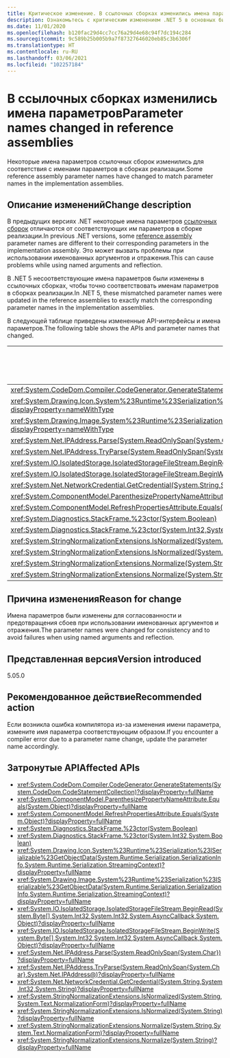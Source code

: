 ```yaml
---
title: Критическое изменение. В ссылочных сборках изменились имена параметров
description: Ознакомьтесь с критическим изменением .NET 5 в основных библиотеках .NET, где некоторые имена параметров ссылочных сборок изменились для соответствия с именами параметров в сборках реализации.
ms.date: 11/01/2020
ms.openlocfilehash: b120fac29d4cc7cc76a29d4e68c94f7dc194c284
ms.sourcegitcommit: 9c589b25b005b9a7f87327646020eb85c3b6306f
ms.translationtype: HT
ms.contentlocale: ru-RU
ms.lasthandoff: 03/06/2021
ms.locfileid: "102257184"
---
```

# <a name="parameter-names-changed-in-reference-assemblies"></a><span data-ttu-id="9afd9-103">В ссылочных сборках изменились имена параметров</span><span class="sxs-lookup"><span data-stu-id="9afd9-103">Parameter names changed in reference assemblies</span></span>

<span data-ttu-id="9afd9-104">Некоторые имена параметров ссылочных сборок изменились для соответствия с именами параметров в сборках реализации.</span><span class="sxs-lookup"><span data-stu-id="9afd9-104">Some reference assembly parameter names have changed to match parameter names in the implementation assemblies.</span></span>

## <a name="change-description"></a><span data-ttu-id="9afd9-105">Описание изменений</span><span class="sxs-lookup"><span data-stu-id="9afd9-105">Change description</span></span>

<span data-ttu-id="9afd9-106">В предыдущих версиях .NET некоторые имена параметров [ссылочных сборок](../../../../standard/assembly/reference-assemblies.md) отличаются от соответствующих им параметров в сборке реализации.</span><span class="sxs-lookup"><span data-stu-id="9afd9-106">In previous .NET versions, some [reference assembly](../../../../standard/assembly/reference-assemblies.md) parameter names are different to their corresponding parameters in the implementation assembly.</span></span> <span data-ttu-id="9afd9-107">Это может вызвать проблемы при использовании именованных аргументов и отражения.</span><span class="sxs-lookup"><span data-stu-id="9afd9-107">This can cause problems while using named arguments and reflection.</span></span>

<span data-ttu-id="9afd9-108">В .NET 5 несоответствующие имена параметров были изменены в ссылочных сборках, чтобы точно соответствовать именам параметров в сборках реализации.</span><span class="sxs-lookup"><span data-stu-id="9afd9-108">In .NET 5, these mismatched parameter names were updated in the reference assemblies to exactly match the corresponding parameter names in the implementation assemblies.</span></span>

<span data-ttu-id="9afd9-109">В следующей таблице приведены измененные API-интерфейсы и имена параметров.</span><span class="sxs-lookup"><span data-stu-id="9afd9-109">The following table shows the APIs and parameter names that changed.</span></span>

| <span data-ttu-id="9afd9-110">API</span><span class="sxs-lookup"><span data-stu-id="9afd9-110">API</span></span> | <span data-ttu-id="9afd9-111">Старое имя параметра</span><span class="sxs-lookup"><span data-stu-id="9afd9-111">Old parameter name</span></span> | <span data-ttu-id="9afd9-112">Новое имя параметра</span><span class="sxs-lookup"><span data-stu-id="9afd9-112">New parameter name</span></span> |
| - | - | - |
| <xref:System.CodeDom.Compiler.CodeGenerator.GenerateStatements(System.CodeDom.CodeStatementCollection)?displayProperty=nameWithType> | `stms` | `stmts` |
| <xref:System.Drawing.Icon.System%23Runtime%23Serialization%23ISerializable%23GetObjectData(System.Runtime.Serialization.SerializationInfo,System.Runtime.Serialization.StreamingContext)?displayProperty=nameWithType> | `info` | `si` |
| <xref:System.Drawing.Image.System%23Runtime%23Serialization%23ISerializable%23GetObjectData(System.Runtime.Serialization.SerializationInfo,System.Runtime.Serialization.StreamingContext)?displayProperty=nameWithType> | `info` | `si` |
| <xref:System.Net.IPAddress.Parse(System.ReadOnlySpan{System.Char})?displayProperty=nameWithType> | `ipString` | `ipSpan` |
| <xref:System.Net.IPAddress.TryParse(System.ReadOnlySpan{System.Char},System.Net.IPAddress@)?displayProperty=nameWithType> | `ipString` | `ipSpan` |
| <xref:System.IO.IsolatedStorage.IsolatedStorageFileStream.BeginRead(System.Byte[],System.Int32,System.Int32,System.AsyncCallback,System.Object)?displayProperty=nameWithType> | `buffer` | `array` |
| <xref:System.IO.IsolatedStorage.IsolatedStorageFileStream.BeginWrite(System.Byte[],System.Int32,System.Int32,System.AsyncCallback,System.Object)?displayProperty=nameWithType> | `buffer` | `array` |
| <xref:System.Net.NetworkCredential.GetCredential(System.String,System.Int32,System.String)?displayProperty=nameWithType> | `authType` | `authenticationType` |
| <xref:System.ComponentModel.ParenthesizePropertyNameAttribute.Equals(System.Object)?displayProperty=nameWithType> | `o` | `obj` |
| <xref:System.ComponentModel.RefreshPropertiesAttribute.Equals(System.Object)?displayProperty=nameWithType> | `value` | `obj` |
| <xref:System.Diagnostics.StackFrame.%23ctor(System.Boolean)> | `fNeedFileInfo` | `needFileInfo` |
| <xref:System.Diagnostics.StackFrame.%23ctor(System.Int32,System.Boolean)> | `fNeedFileInfo` | `needFileInfo` |
| <xref:System.StringNormalizationExtensions.IsNormalized(System.String,System.Text.NormalizationForm)?displayProperty=nameWithType> | `value` | `strInput` |
| <xref:System.StringNormalizationExtensions.IsNormalized(System.String)?displayProperty=nameWithType> | `value` | `strInput` |
| <xref:System.StringNormalizationExtensions.Normalize(System.String,System.Text.NormalizationForm)?displayProperty=nameWithType> | `value` | `strInput` |
| <xref:System.StringNormalizationExtensions.Normalize(System.String)?displayProperty=nameWithType> | `value` | `strInput` |

## <a name="reason-for-change"></a><span data-ttu-id="9afd9-113">Причина изменения</span><span class="sxs-lookup"><span data-stu-id="9afd9-113">Reason for change</span></span>

<span data-ttu-id="9afd9-114">Имена параметров были изменены для согласованности и предотвращения сбоев при использовании именованных аргументов и отражения.</span><span class="sxs-lookup"><span data-stu-id="9afd9-114">The parameter names were changed for consistency and to avoid failures when using named arguments and reflection.</span></span>

## <a name="version-introduced"></a><span data-ttu-id="9afd9-115">Представленная версия</span><span class="sxs-lookup"><span data-stu-id="9afd9-115">Version introduced</span></span>

<span data-ttu-id="9afd9-116">5.0</span><span class="sxs-lookup"><span data-stu-id="9afd9-116">5.0</span></span>

## <a name="recommended-action"></a><span data-ttu-id="9afd9-117">Рекомендованное действие</span><span class="sxs-lookup"><span data-stu-id="9afd9-117">Recommended action</span></span>

<span data-ttu-id="9afd9-118">Если возникла ошибка компилятора из-за изменения имени параметра, измените имя параметра соответствующим образом.</span><span class="sxs-lookup"><span data-stu-id="9afd9-118">If you encounter a compiler error due to a parameter name change, update the parameter name accordingly.</span></span>

## <a name="affected-apis"></a><span data-ttu-id="9afd9-119">Затронутые API</span><span class="sxs-lookup"><span data-stu-id="9afd9-119">Affected APIs</span></span>

- <xref:System.CodeDom.Compiler.CodeGenerator.GenerateStatements(System.CodeDom.CodeStatementCollection)?displayProperty=fullName>
- <xref:System.ComponentModel.ParenthesizePropertyNameAttribute.Equals(System.Object)?displayProperty=fullName>
- <xref:System.ComponentModel.RefreshPropertiesAttribute.Equals(System.Object)?displayProperty=fullName>
- <xref:System.Diagnostics.StackFrame.%23ctor(System.Boolean)>
- <xref:System.Diagnostics.StackFrame.%23ctor(System.Int32,System.Boolean)>
- <xref:System.Drawing.Icon.System%23Runtime%23Serialization%23ISerializable%23GetObjectData(System.Runtime.Serialization.SerializationInfo,System.Runtime.Serialization.StreamingContext)?displayProperty=fullName>
- <xref:System.Drawing.Image.System%23Runtime%23Serialization%23ISerializable%23GetObjectData(System.Runtime.Serialization.SerializationInfo,System.Runtime.Serialization.StreamingContext)?displayProperty=fullName>
- <xref:System.IO.IsolatedStorage.IsolatedStorageFileStream.BeginRead(System.Byte[],System.Int32,System.Int32,System.AsyncCallback,System.Object)?displayProperty=fullName>
- <xref:System.IO.IsolatedStorage.IsolatedStorageFileStream.BeginWrite(System.Byte[],System.Int32,System.Int32,System.AsyncCallback,System.Object)?displayProperty=fullName>
- <xref:System.Net.IPAddress.Parse(System.ReadOnlySpan{System.Char})?displayProperty=fullName>
- <xref:System.Net.IPAddress.TryParse(System.ReadOnlySpan{System.Char},System.Net.IPAddress@)?displayProperty=fullName>
- <xref:System.Net.NetworkCredential.GetCredential(System.String,System.Int32,System.String)?displayProperty=fullName>
- <xref:System.StringNormalizationExtensions.IsNormalized(System.String,System.Text.NormalizationForm)?displayProperty=fullName>
- <xref:System.StringNormalizationExtensions.IsNormalized(System.String)?displayProperty=fullName>
- <xref:System.StringNormalizationExtensions.Normalize(System.String,System.Text.NormalizationForm)?displayProperty=fullName>
- <xref:System.StringNormalizationExtensions.Normalize(System.String)?displayProperty=fullName>

<!--

#### Category

Core .NET libraries

### Affected APIs

- `M:System.CodeDom.Compiler.CodeGenerator.GenerateStatements(System.CodeDom.CodeStatementCollection)`
- `M:System.Diagnostics.StackFrame.#ctor(System.Boolean)`
- `M:System.Diagnostics.StackFrame.#ctor(System.Int32,System.Boolean)`
- `M:System.Net.NetworkCredential.GetCredential(System.String,System.Int32,System.String)`
- `M:System.Net.IPAddress.Parse(System.ReadOnlySpan{System.Char})`
- `M:System.Net.IPAddress.TryParse(System.ReadOnlySpan{System.Char},System.Net.IPAddress@)`
- `M:System.StringNormalizationExtensions.IsNormalized(System.String,System.Text.NormalizationForm)`
- `M:System.StringNormalizationExtensions.IsNormalized(System.String)`
- `M:System.StringNormalizationExtensions.Normalize(System.String,System.Text.NormalizationForm)`
- `M:System.StringNormalizationExtensions.Normalize(System.String)`
- `M:System.IO.IsolatedStorage.IsolatedStorageFileStream.BeginRead(System.Byte[],System.Int32,System.Int32,System.AsyncCallback,System.Object)`
- `M:System.IO.IsolatedStorage.IsolatedStorageFileStream.BeginWrite(System.Byte[],System.Int32,System.Int32,System.AsyncCallback,System.Object)`
- `M:System.ComponentModel.ParenthesizePropertyNameAttribute.Equals(System.Object)`
- `M:System.ComponentModel.RefreshPropertiesAttribute.Equals(System.Object)`
- `M:System.Drawing.Icon.System#Runtime#Serialization#ISerializable#GetObjectData(System.Runtime.Serialization.SerializationInfo,System.Runtime.Serialization.StreamingContext)`
- `M:System.Drawing.Image.System#Runtime#Serialization#ISerializable#GetObjectData(System.Runtime.Serialization.SerializationInfo,System.Runtime.Serialization.StreamingContext)`

-->
